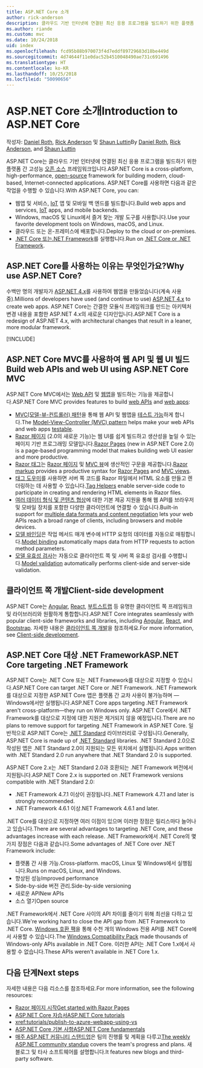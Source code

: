 ```yaml
---
title: ASP.NET Core 소개
author: rick-anderson
description: 클라우드 기반 인터넷에 연결된 최신 응용 프로그램을 빌드하기 위한 플랫폼 간 고성능 오픈 소스 프레임워크인 ASP.NET Core에 대한 소개를 가져옵니다.
ms.author: riande
ms.custom: mvc
ms.date: 10/24/2018
uid: index
ms.openlocfilehash: fcd95b88b970073f4d7eddf89729683d18be449d
ms.sourcegitcommit: 4d74644f11e0dac52b4510048490ae731c691496
ms.translationtype: HT
ms.contentlocale: ko-KR
ms.lasthandoff: 10/25/2018
ms.locfileid: "50090656"
---
```

# <a name="introduction-to-aspnet-core"></a><span data-ttu-id="09e31-103">ASP.NET Core 소개</span><span class="sxs-lookup"><span data-stu-id="09e31-103">Introduction to ASP.NET Core</span></span>

<span data-ttu-id="09e31-104">작성자: [Daniel Roth](https://github.com/danroth27), [Rick Anderson](https://twitter.com/RickAndMSFT) 및 [Shaun Luttin](https://twitter.com/dicshaunary)</span><span class="sxs-lookup"><span data-stu-id="09e31-104">By [Daniel Roth](https://github.com/danroth27), [Rick Anderson](https://twitter.com/RickAndMSFT), and [Shaun Luttin](https://twitter.com/dicshaunary)</span></span>

<span data-ttu-id="09e31-105">ASP.NET Core는 클라우드 기반 인터넷에 연결된 최신 응용 프로그램을 빌드하기 위한 플랫폼 간 고성능 [오픈 소스](https://github.com/aspnet/home) 프레임워크입니다.</span><span class="sxs-lookup"><span data-stu-id="09e31-105">ASP.NET Core is a cross-platform, high-performance, [open-source](https://github.com/aspnet/home) framework for building modern, cloud-based, Internet-connected applications.</span></span> <span data-ttu-id="09e31-106">ASP.NET Core를 사용하면 다음과 같은 작업을 수행할 수 있습니다.</span><span class="sxs-lookup"><span data-stu-id="09e31-106">With ASP.NET Core, you can:</span></span>

* <span data-ttu-id="09e31-107">웹앱 및 서비스, [IoT](https://www.microsoft.com/internet-of-things/) 앱 및 모바일 백 엔드를 빌드합니다.</span><span class="sxs-lookup"><span data-stu-id="09e31-107">Build web apps and services, [IoT](https://www.microsoft.com/internet-of-things/) apps, and mobile backends.</span></span>
* <span data-ttu-id="09e31-108">Windows, macOS 및 Linux에서 즐겨 찾는 개발 도구를 사용합니다.</span><span class="sxs-lookup"><span data-stu-id="09e31-108">Use your favorite development tools on Windows, macOS, and Linux.</span></span>
* <span data-ttu-id="09e31-109">클라우드 또는 온-프레미스에 배포합니다.</span><span class="sxs-lookup"><span data-stu-id="09e31-109">Deploy to the cloud or on-premises.</span></span>
* <span data-ttu-id="09e31-110">[.NET Core 또는.NET Framework](/dotnet/articles/standard/choosing-core-framework-server)를 실행합니다.</span><span class="sxs-lookup"><span data-stu-id="09e31-110">Run on [.NET Core or .NET Framework](/dotnet/articles/standard/choosing-core-framework-server).</span></span>

## <a name="why-use-aspnet-core"></a><span data-ttu-id="09e31-111">ASP.NET Core를 사용하는 이유는 무엇인가요?</span><span class="sxs-lookup"><span data-stu-id="09e31-111">Why use ASP.NET Core?</span></span>

<span data-ttu-id="09e31-112">수백만 명의 개발자가 [ASP.NET 4.x](/aspnet/overview)를 사용하여 웹앱을 만들었습니다(계속 사용 중).</span><span class="sxs-lookup"><span data-stu-id="09e31-112">Millions of developers have used (and continue to use) [ASP.NET 4.x](/aspnet/overview) to create web apps.</span></span> <span data-ttu-id="09e31-113">ASP.NET Core는 간결한 모듈식 프레임워크를 만드는 아키텍처 변경 내용을 포함한 ASP.NET 4.x의 새로운 디자인입니다.</span><span class="sxs-lookup"><span data-stu-id="09e31-113">ASP.NET Core is a redesign of ASP.NET 4.x, with architectural changes that result in a leaner, more modular framework.</span></span>

[!INCLUDE[](~/includes/benefits.md)]

## <a name="build-web-apis-and-web-ui-using-aspnet-core-mvc"></a><span data-ttu-id="09e31-114">ASP.NET Core MVC를 사용하여 웹 API 및 웹 UI 빌드</span><span class="sxs-lookup"><span data-stu-id="09e31-114">Build web APIs and web UI using ASP.NET Core MVC</span></span>

<span data-ttu-id="09e31-115">ASP.NET Core MVC에서는 [Web API](xref:tutorials/index#build-web-apis) 및 [웹앱](xref:tutorials/index#build-web-apps)을 빌드하는 기능을 제공합니다.</span><span class="sxs-lookup"><span data-stu-id="09e31-115">ASP.NET Core MVC provides features to build [web APIs](xref:tutorials/index#build-web-apis) and [web apps](xref:tutorials/index#build-web-apps):</span></span>

* <span data-ttu-id="09e31-116">[MVC(모델-뷰-컨트롤러) 패턴](xref:mvc/overview)을 통해 웹 API 및 웹앱을 [테스트 가능](xref:test/index)하게 합니다.</span><span class="sxs-lookup"><span data-stu-id="09e31-116">The [Model-View-Controller (MVC) pattern](xref:mvc/overview) helps make your web APIs and web apps [testable](xref:test/index).</span></span>
* <span data-ttu-id="09e31-117">[Razor 페이지](xref:razor-pages/index) (2.0의 새로운 기능)는 웹 UI를 쉽게 빌드하고 생산성을 높일 수 있는 페이지 기반 프로그래밍 모델입니다.</span><span class="sxs-lookup"><span data-stu-id="09e31-117">[Razor Pages](xref:razor-pages/index) (new in ASP.NET Core 2.0) is a page-based programming model that makes building web UI easier and more productive.</span></span>
* <span data-ttu-id="09e31-118">[Razor 태그](xref:mvc/views/razor)는 [Razor 페이지](xref:razor-pages/index) 및 [MVC 뷰](xref:mvc/views/overview)에 생산적인 구문을 제공합니다.</span><span class="sxs-lookup"><span data-stu-id="09e31-118">[Razor markup](xref:mvc/views/razor) provides a productive syntax for [Razor Pages](xref:razor-pages/index) and [MVC views](xref:mvc/views/overview).</span></span>
* <span data-ttu-id="09e31-119">[태그 도우미](xref:mvc/views/tag-helpers/intro)를 사용하면 서버 쪽 코드를 Razor 파일에서 HTML 요소를 만들고 렌더링하는 데 사용할 수 있습니다.</span><span class="sxs-lookup"><span data-stu-id="09e31-119">[Tag Helpers](xref:mvc/views/tag-helpers/intro) enable server-side code to participate in creating and rendering HTML elements in Razor files.</span></span>
* <span data-ttu-id="09e31-120">[여러 데이터 형식 및 콘텐츠 협상](xref:web-api/advanced/formatting)에 대한 기본 제공 지원을 통해 웹 API를 브라우저 및 모바일 장치를 포함한 다양한 클라이언트에 연결할 수 있습니다.</span><span class="sxs-lookup"><span data-stu-id="09e31-120">Built-in support for [multiple data formats and content negotiation](xref:web-api/advanced/formatting) lets your web APIs reach a broad range of clients, including browsers and mobile devices.</span></span>
* <span data-ttu-id="09e31-121">[모델 바인딩](xref:mvc/models/model-binding)은 작업 메서드 매개 변수에 HTTP 요청의 데이터를 자동으로 매핑합니다.</span><span class="sxs-lookup"><span data-stu-id="09e31-121">[Model binding](xref:mvc/models/model-binding) automatically maps data from HTTP requests to action method parameters.</span></span>
* <span data-ttu-id="09e31-122">[모델 유효성 검사](xref:mvc/models/validation)는 자동으로 클라이언트 쪽 및 서버 쪽 유효성 검사를 수행합니다.</span><span class="sxs-lookup"><span data-stu-id="09e31-122">[Model validation](xref:mvc/models/validation) automatically performs client-side and server-side validation.</span></span>

## <a name="client-side-development"></a><span data-ttu-id="09e31-123">클라이언트 쪽 개발</span><span class="sxs-lookup"><span data-stu-id="09e31-123">Client-side development</span></span>

<span data-ttu-id="09e31-124">ASP.NET Core는 [Angular](xref:spa/angular), [React](xref:spa/react), [부트스트랩](https://getbootstrap.com/) 등 유명한 클라이언트 쪽 프레임워크 및 라이브러리와 원활하게 통합합니다.</span><span class="sxs-lookup"><span data-stu-id="09e31-124">ASP.NET Core integrates seamlessly with popular client-side frameworks and libraries, including [Angular](xref:spa/angular), [React](xref:spa/react), and [Bootstrap](https://getbootstrap.com/).</span></span> <span data-ttu-id="09e31-125">자세한 내용은 [클라이언트 쪽 개발](xref:client-side/index)을 참조하세요.</span><span class="sxs-lookup"><span data-stu-id="09e31-125">For more information, see [Client-side development](xref:client-side/index).</span></span>

<a name="target-framework"></a>

## <a name="aspnet-core-targeting-net-framework"></a><span data-ttu-id="09e31-126">ASP.NET Core 대상 .NET Framework</span><span class="sxs-lookup"><span data-stu-id="09e31-126">ASP.NET Core targeting .NET Framework</span></span>

<span data-ttu-id="09e31-127">ASP.NET Core는 .NET Core 또는 .NET Framework를 대상으로 지정할 수 있습니다.</span><span class="sxs-lookup"><span data-stu-id="09e31-127">ASP.NET Core can target .NET Core or .NET Framework.</span></span> <span data-ttu-id="09e31-128">.NET Framework를 대상으로 지정한 ASP.NET Core 앱은 플랫폼 간 교차 사용이 불가능하며 &mdash;Windows에서만 실행됩니다.</span><span class="sxs-lookup"><span data-stu-id="09e31-128">ASP.NET Core apps targeting .NET Framework aren't cross-platform&mdash;they run on Windows only.</span></span> <span data-ttu-id="09e31-129">ASP.NET Core에서 .NET Framework를 대상으로 지정에 대한 지원은 제거되지 않을 예정입니다.</span><span class="sxs-lookup"><span data-stu-id="09e31-129">There are no plans to remove support for targeting .NET Framework in ASP.NET Core.</span></span> <span data-ttu-id="09e31-130">일반적으로 ASP.NET Core는 [.NET Standard](/dotnet/standard/net-standard) 라이브러리로 구성됩니다.</span><span class="sxs-lookup"><span data-stu-id="09e31-130">Generally, ASP.NET Core is made up of [.NET Standard](/dotnet/standard/net-standard) libraries.</span></span> <span data-ttu-id="09e31-131">.NET Standard 2.0으로 작성된 앱은 .NET Standard 2.0이 지원되는 모든 위치에서 실행됩니다.</span><span class="sxs-lookup"><span data-stu-id="09e31-131">Apps written with .NET Standard 2.0 run anywhere that .NET Standard 2.0 is supported.</span></span>

<span data-ttu-id="09e31-132">ASP.NET Core 2.x는 .NET Standard 2.0과 호환되는 .NET Framework 버전에서 지원됩니다.</span><span class="sxs-lookup"><span data-stu-id="09e31-132">ASP.NET Core 2.x is supported on .NET Framework versions compatible with .NET Standard 2.0:</span></span>

* <span data-ttu-id="09e31-133">.NET Framework 4.7.1 이상이 권장됩니다.</span><span class="sxs-lookup"><span data-stu-id="09e31-133">.NET Framework 4.7.1 and later is strongly recommended.</span></span>
* <span data-ttu-id="09e31-134">.NET Framework 4.6.1 이상</span><span class="sxs-lookup"><span data-stu-id="09e31-134">.NET Framework 4.6.1 and later.</span></span>

<span data-ttu-id="09e31-135">.NET Core를 대상으로 지정하면 여러 이점이 있으며 이러한 장점은 릴리스마다 늘어나고 있습니다.</span><span class="sxs-lookup"><span data-stu-id="09e31-135">There are several advantages to targeting .NET Core, and these advantages increase with each release.</span></span> <span data-ttu-id="09e31-136">.NET Framework에서 .NET Core의 몇 가지 장점은 다음과 같습니다.</span><span class="sxs-lookup"><span data-stu-id="09e31-136">Some advantages of .NET Core over .NET Framework include:</span></span>

* <span data-ttu-id="09e31-137">플랫폼 간 사용 가능.</span><span class="sxs-lookup"><span data-stu-id="09e31-137">Cross-platform.</span></span> <span data-ttu-id="09e31-138">macOS, Linux 및 Windows에서 실행됩니다.</span><span class="sxs-lookup"><span data-stu-id="09e31-138">Runs on macOS, Linux, and Windows.</span></span>
* <span data-ttu-id="09e31-139">향상된 성능</span><span class="sxs-lookup"><span data-stu-id="09e31-139">Improved performance</span></span>
* <span data-ttu-id="09e31-140">Side-by-side 버전 관리.</span><span class="sxs-lookup"><span data-stu-id="09e31-140">Side-by-side versioning</span></span>
* <span data-ttu-id="09e31-141">새로운 API</span><span class="sxs-lookup"><span data-stu-id="09e31-141">New APIs</span></span>
* <span data-ttu-id="09e31-142">소스 열기</span><span class="sxs-lookup"><span data-stu-id="09e31-142">Open source</span></span>

<span data-ttu-id="09e31-143">.NET Framework에서 .NET Core 사이의 API 차이를 줄이기 위해 최선을 다하고 있습니다.</span><span class="sxs-lookup"><span data-stu-id="09e31-143">We're working hard to close the API gap from .NET Framework to .NET Core.</span></span> <span data-ttu-id="09e31-144">[Windows 호환 팩](/dotnet/core/porting/windows-compat-pack)을 통해 수천 개의 Windows 전용 API를 .NET Core에서 사용할 수 있습니다.</span><span class="sxs-lookup"><span data-stu-id="09e31-144">The [Windows Compatibility Pack](/dotnet/core/porting/windows-compat-pack) made thousands of Windows-only APIs available in .NET Core.</span></span> <span data-ttu-id="09e31-145">이러한 API는 .NET Core 1.x에서 사용할 수 없습니다.</span><span class="sxs-lookup"><span data-stu-id="09e31-145">These APIs weren't available in .NET Core 1.x.</span></span>

## <a name="next-steps"></a><span data-ttu-id="09e31-146">다음 단계</span><span class="sxs-lookup"><span data-stu-id="09e31-146">Next steps</span></span>

<span data-ttu-id="09e31-147">자세한 내용은 다음 리소스를 참조하세요.</span><span class="sxs-lookup"><span data-stu-id="09e31-147">For more information, see the following resources:</span></span>

* [<span data-ttu-id="09e31-148">Razor 페이지 시작</span><span class="sxs-lookup"><span data-stu-id="09e31-148">Get started with Razor Pages</span></span>](xref:tutorials/razor-pages/razor-pages-start)
* [<span data-ttu-id="09e31-149">ASP.NET Core 자습서</span><span class="sxs-lookup"><span data-stu-id="09e31-149">ASP.NET Core tutorials</span></span>](xref:tutorials/index)
* <xref:tutorials/publish-to-azure-webapp-using-vs>
* [<span data-ttu-id="09e31-150">ASP.NET Core 기본 사항</span><span class="sxs-lookup"><span data-stu-id="09e31-150">ASP.NET Core fundamentals</span></span>](xref:fundamentals/index)
* <span data-ttu-id="09e31-151">[매주 ASP.NET 커뮤니티 스탠드업](https://live.asp.net/)은 팀의 진행률 및 계획을 다루고</span><span class="sxs-lookup"><span data-stu-id="09e31-151">[The weekly ASP.NET community standup](https://live.asp.net/) covers the team's progress and plans.</span></span> <span data-ttu-id="09e31-152">새 블로그 및 타사 소프트웨어를 설명합니다.</span><span class="sxs-lookup"><span data-stu-id="09e31-152">It features new blogs and third-party software.</span></span>
